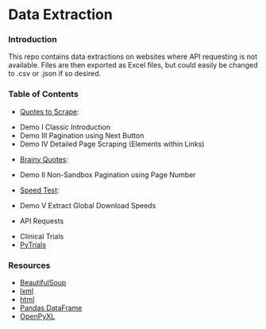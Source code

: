 # Data Extraction

### Introduction
This repo contains data extractions on websites where API requesting is not available.  Files are then exported as Excel files, but could easily be changed to .csv or .json if so desired.

### Table of Contents
* [Quotes to Scrape](https://quotes.toscrape.com/): 
- Demo I Classic Introduction
- Demo III Pagination using Next Button
- Demo IV Detailed Page Scraping (Elements within Links)
* [Brainy Quotes](https://www.brainyquote.com/topics/motivational-quotes): 
- Demo II Non-Sandbox Pagination using Page Number
* [Speed Test](https://www.speedtest.net/global-index): 
- Demo V Extract Global Download Speeds 
* API Requests
- Clinical Trials 
- [PyTrials](https://pytrials.readthedocs.io/en/latest/)

### Resources
* [BeautifulSoup](https://beautiful-soup-4.readthedocs.io/en/latest/#)
* [lxml](https://pypi.org/project/lxml/)
* [html](https://docs.python.org/3/library/html.html)
* [Pandas DataFrame](https://pandas.pydata.org/docs/reference/frame.html)
* [OpenPyXL](https://openpyxl.readthedocs.io/en/stable/)
